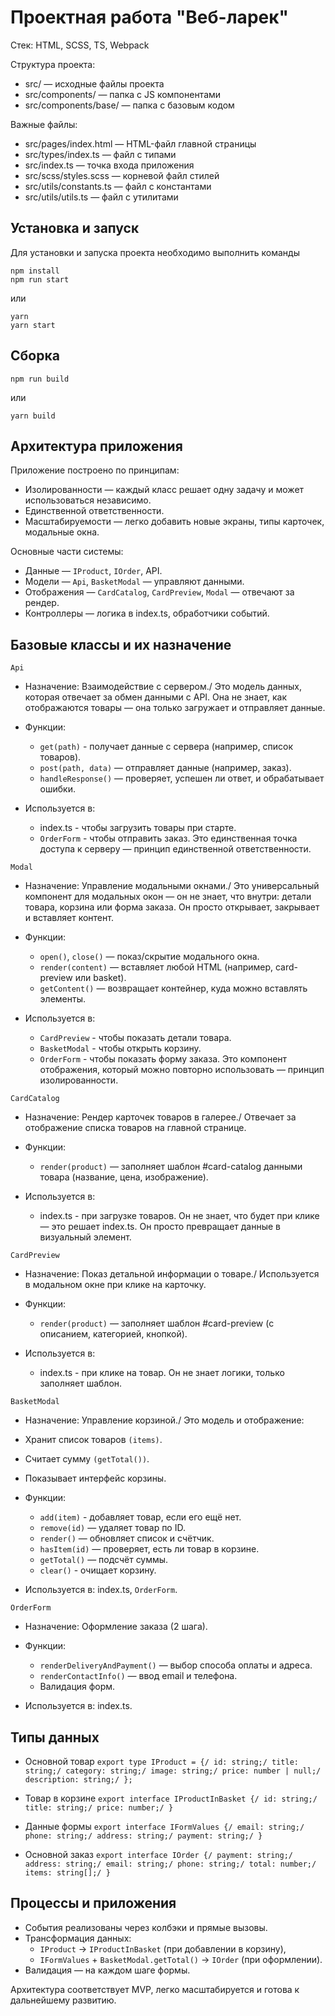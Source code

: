 # Проектная работа "Веб-ларек"

Стек: HTML, SCSS, TS, Webpack

Структура проекта:

- src/ — исходные файлы проекта
- src/components/ — папка с JS компонентами
- src/components/base/ — папка с базовым кодом

Важные файлы:

- src/pages/index.html — HTML-файл главной страницы
- src/types/index.ts — файл с типами
- src/index.ts — точка входа приложения
- src/scss/styles.scss — корневой файл стилей
- src/utils/constants.ts — файл с константами
- src/utils/utils.ts — файл с утилитами

## Установка и запуск

Для установки и запуска проекта необходимо выполнить команды

```
npm install
npm run start
```

или

```
yarn
yarn start
```

## Сборка

```
npm run build
```

или

```
yarn build
```

## Архитектура приложения

Приложение построено по принципам:

- Изолированности — каждый класс решает одну задачу и может использоваться независимо.
- Единственной ответственности.
- Масштабируемости — легко добавить новые экраны, типы карточек, модальные окна.

Основные части системы:

- Данные — `IProduct`, `IOrder`, API.
- Модели — `Api`, `BasketModal` — управляют данными.
- Отображения — `CardCatalog`, `CardPreview`, `Modal` — отвечают за рендер.
- Контроллеры — логика в index.ts, обработчики событий.

## Базовые классы и их назначение

`Api`

- Назначение: Взаимодействие с сервером./
  Это модель данных, которая отвечает за обмен данными с API.
  Она не знает, как отображаются товары — она только загружает и отправляет данные.

- Функции:

  - `get(path)` - получает данные с сервера (например, список товаров).
  - `post(path, data)` — отправляет данные (например, заказ).
  - `handleResponse()` — проверяет, успешен ли ответ, и обрабатывает ошибки.

- Используется в:
  - index.ts - чтобы загрузить товары при старте.
  - `OrderForm` - чтобы отправить заказ.
    Это единственная точка доступа к серверу — принцип единственной ответственности.

`Modal`

- Назначение: Управление модальными окнами./
  Это универсальный компонент для модальных окон — он не знает, что внутри: детали товара, корзина или форма заказа.
  Он просто открывает, закрывает и вставляет контент.

- Функции:

  - `open()`, `close()` — показ/скрытие модального окна.
  - `render(content)` — вставляет любой HTML (например, card-preview или basket).
  - `getContent()` — возвращает контейнер, куда можно вставлять элементы.

- Используется в:
  - `CardPreview` - чтобы показать детали товара.
  - `BasketModal` - чтобы открыть корзину.
  - `OrderForm` - чтобы показать форму заказа.
    Это компонент отображения, который можно повторно использовать — принцип изолированности.

`CardCatalog`

- Назначение: Рендер карточек товаров в галерее./
  Отвечает за отображение списка товаров на главной странице.

- Функции:

  - `render(product)` — заполняет шаблон #card-catalog данными товара (название, цена, изображение).

- Используется в:
  - index.ts - при загрузке товаров.
    Он не знает, что будет при клике — это решает index.ts.
    Он просто превращает данные в визуальный элемент.

`CardPreview`

- Назначение: Показ детальной информации о товаре./
  Используется в модальном окне при клике на карточку.

- Функции:

  - `render(product)` — заполняет шаблон #card-preview (с описанием, категорией, кнопкой).

- Используется в:
  - index.ts - при клике на товар.
    Он не знает логики, только заполняет шаблон.

`BasketModal`

- Назначение: Управление корзиной./
  Это модель и отображение:

- Хранит список товаров `(items)`.
- Считает сумму `(getTotal())`.
- Показывает интерфейс корзины.

- Функции:

  - `add(item)` - добавляет товар, если его ещё нет.
  - `remove(id)` — удаляет товар по ID.
  - `render()` — обновляет список и счётчик.
  - `hasItem(id)` — проверяет, есть ли товар в корзине.
  - `getTotal()` — подсчёт суммы.
  - `clear()` - очищает корзину.

- Используется в: index.ts, `OrderForm`.

`OrderForm`

- Назначение: Оформление заказа (2 шага).

- Функции:

  - `renderDeliveryAndPayment()` — выбор способа оплаты и адреса.
  - `renderContactInfo()` — ввод email и телефона.
  - Валидация форм.

- Используется в: index.ts.

## Типы данных

- Основной товар
  `export type IProduct = {/
	id: string;/
	title: string;/
	category: string;/
	image: string;/
	price: number | null;/
	description: string;/
};`

- Товар в корзине
  `export interface IProductInBasket {/
	id: string;/
	title: string;/
	price: number;/
}`

- Данные формы
  `export interface IFormValues {/
	email: string;/
	phone: string;/
	address: string;/
	payment: string;/
}`

- Основной заказ
  `export interface IOrder {/
	payment: string;/
	address: string;/
	email: string;/
	phone: string;/
	total: number;/
	items: string[];/
}`

## Процессы и приложения

- События реализованы через колбэки и прямые вызовы.
- Трансформация данных:
  - `IProduct` → `IProductInBasket` (при добавлении в корзину),
  - `IFormValues` + `BasketModal.getTotal()` → `IOrder` (при оформлении).
- Валидация — на каждом шаге формы.

Архитектура соответствует MVP, легко масштабируется и готова к дальнейшему развитию.
